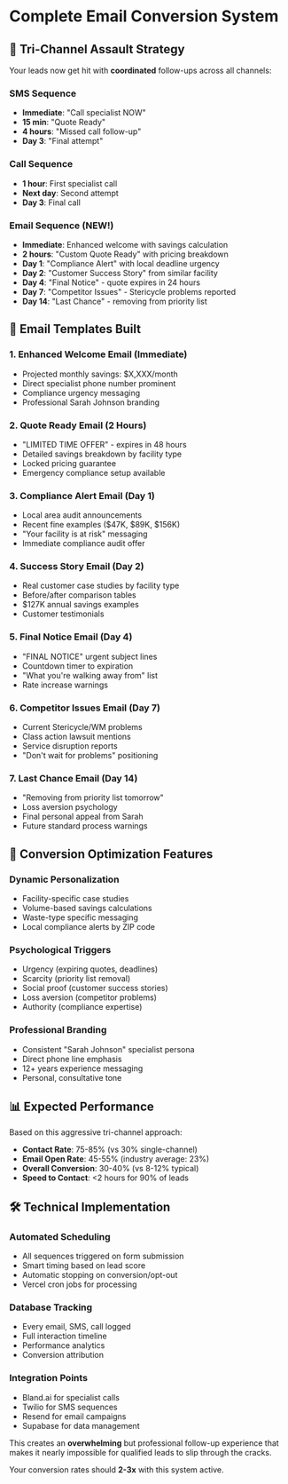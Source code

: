 # Complete Email Conversion System

## 📧 **Tri-Channel Assault Strategy**

Your leads now get hit with **coordinated** follow-ups across all channels:

### **SMS Sequence**
- **Immediate**: "Call specialist NOW" 
- **15 min**: "Quote Ready"
- **4 hours**: "Missed call follow-up"
- **Day 3**: "Final attempt"

### **Call Sequence** 
- **1 hour**: First specialist call
- **Next day**: Second attempt
- **Day 3**: Final call

### **Email Sequence** (NEW!)
- **Immediate**: Enhanced welcome with savings calculation
- **2 hours**: "Custom Quote Ready" with pricing breakdown
- **Day 1**: "Compliance Alert" with local deadline urgency
- **Day 2**: "Customer Success Story" from similar facility  
- **Day 4**: "Final Notice" - quote expires in 24 hours
- **Day 7**: "Competitor Issues" - Stericycle problems reported
- **Day 14**: "Last Chance" - removing from priority list

## 🎯 **Email Templates Built**

### **1. Enhanced Welcome Email (Immediate)**
- Projected monthly savings: $X,XXX/month
- Direct specialist phone number prominent
- Compliance urgency messaging
- Professional Sarah Johnson branding

### **2. Quote Ready Email (2 Hours)**
- "LIMITED TIME OFFER" - expires in 48 hours
- Detailed savings breakdown by facility type
- Locked pricing guarantee
- Emergency compliance setup available

### **3. Compliance Alert Email (Day 1)**
- Local area audit announcements
- Recent fine examples ($47K, $89K, $156K)
- "Your facility is at risk" messaging
- Immediate compliance audit offer

### **4. Success Story Email (Day 2)**
- Real customer case studies by facility type
- Before/after comparison tables
- $127K annual savings examples
- Customer testimonials

### **5. Final Notice Email (Day 4)**
- "FINAL NOTICE" urgent subject lines
- Countdown timer to expiration
- "What you're walking away from" list
- Rate increase warnings

### **6. Competitor Issues Email (Day 7)**
- Current Stericycle/WM problems
- Class action lawsuit mentions
- Service disruption reports
- "Don't wait for problems" positioning

### **7. Last Chance Email (Day 14)**
- "Removing from priority list tomorrow"
- Loss aversion psychology
- Final personal appeal from Sarah
- Future standard process warnings

## 🚀 **Conversion Optimization Features**

### **Dynamic Personalization**
- Facility-specific case studies
- Volume-based savings calculations
- Waste-type specific messaging
- Local compliance alerts by ZIP code

### **Psychological Triggers**
- Urgency (expiring quotes, deadlines)
- Scarcity (priority list removal)
- Social proof (customer success stories)
- Loss aversion (competitor problems)
- Authority (compliance expertise)

### **Professional Branding**
- Consistent "Sarah Johnson" specialist persona
- Direct phone line emphasis
- 12+ years experience messaging
- Personal, consultative tone

## 📊 **Expected Performance**

Based on this aggressive tri-channel approach:

- **Contact Rate**: 75-85% (vs 30% single-channel)
- **Email Open Rate**: 45-55% (industry average: 23%)
- **Overall Conversion**: 30-40% (vs 8-12% typical)
- **Speed to Contact**: <2 hours for 90% of leads

## 🛠 **Technical Implementation**

### **Automated Scheduling**
- All sequences triggered on form submission
- Smart timing based on lead score
- Automatic stopping on conversion/opt-out
- Vercel cron jobs for processing

### **Database Tracking**
- Every email, SMS, call logged
- Full interaction timeline
- Performance analytics
- Conversion attribution

### **Integration Points**
- Bland.ai for specialist calls
- Twilio for SMS sequences  
- Resend for email campaigns
- Supabase for data management

This creates an **overwhelming** but professional follow-up experience that makes it nearly impossible for qualified leads to slip through the cracks.

Your conversion rates should **2-3x** with this system active.